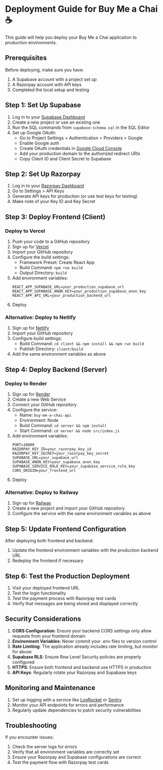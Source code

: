 # Deployment Guide for Buy Me a Chai ☕

This guide will help you deploy your Buy Me a Chai application to production environments.

## Prerequisites

Before deploying, make sure you have:

1. A Supabase account with a project set up
2. A Razorpay account with API keys
3. Completed the local setup and testing

## Step 1: Set Up Supabase

1. Log in to your [Supabase Dashboard](https://app.supabase.com/)
2. Create a new project or use an existing one
3. Run the SQL commands from `supabase-schema.sql` in the SQL Editor
4. Set up Google OAuth:
   - Go to Project Settings > Authentication > Providers > Google
   - Enable Google auth
   - Create OAuth credentials in [Google Cloud Console](https://console.cloud.google.com/)
   - Add your production domain to the authorized redirect URIs
   - Copy Client ID and Client Secret to Supabase

## Step 2: Set Up Razorpay

1. Log in to your [Razorpay Dashboard](https://dashboard.razorpay.com/)
2. Go to Settings > API Keys
3. Generate API keys for production (or use test keys for testing)
4. Make note of your Key ID and Key Secret

## Step 3: Deploy Frontend (Client)

### Deploy to Vercel

1. Push your code to a GitHub repository
2. Sign up for [Vercel](https://vercel.com/)
3. Import your GitHub repository
4. Configure the build settings:
   - Framework Preset: Create React App
   - Build Command: `npm run build`
   - Output Directory: `build`
5. Add environment variables:
   ```
   REACT_APP_SUPABASE_URL=your_production_supabase_url
   REACT_APP_SUPABASE_ANON_KEY=your_production_supabase_anon_key
   REACT_APP_API_URL=your_production_backend_url
   ```
6. Deploy

### Alternative: Deploy to Netlify

1. Sign up for [Netlify](https://www.netlify.com/)
2. Import your GitHub repository
3. Configure build settings:
   - Build Command: `cd client && npm install && npm run build`
   - Publish Directory: `client/build`
4. Add the same environment variables as above

## Step 4: Deploy Backend (Server)

### Deploy to Render

1. Sign up for [Render](https://render.com/)
2. Create a new Web Service
3. Connect your GitHub repository
4. Configure the service:
   - Name: `buy-me-a-chai-api`
   - Environment: Node
   - Build Command: `cd server && npm install`
   - Start Command: `cd server && node src/index.js`
5. Add environment variables:
   ```
   PORT=10000
   RAZORPAY_KEY_ID=your_razorpay_key_id
   RAZORPAY_KEY_SECRET=your_razorpay_key_secret
   SUPABASE_URL=your_supabase_url
   SUPABASE_ANON_KEY=your_supabase_anon_key
   SUPABASE_SERVICE_ROLE_KEY=your_supabase_service_role_key
   CORS_ORIGIN=your_frontend_url
   ```
6. Deploy

### Alternative: Deploy to Railway

1. Sign up for [Railway](https://railway.app/)
2. Create a new project and import your GitHub repository
3. Configure the service with the same environment variables as above

## Step 5: Update Frontend Configuration

After deploying both frontend and backend:

1. Update the frontend environment variables with the production backend URL
2. Redeploy the frontend if necessary

## Step 6: Test the Production Deployment

1. Visit your deployed frontend URL
2. Test the login functionality
3. Test the payment process with Razorpay test cards
4. Verify that messages are being stored and displayed correctly

## Security Considerations

1. **CORS Configuration**: Ensure your backend CORS settings only allow requests from your frontend domain
2. **Environment Variables**: Never commit your .env files to version control
3. **Rate Limiting**: The application already includes rate limiting, but monitor for abuse
4. **Supabase RLS**: Ensure Row Level Security policies are properly configured
5. **HTTPS**: Ensure both frontend and backend use HTTPS in production
6. **API Keys**: Regularly rotate your Razorpay and Supabase keys

## Monitoring and Maintenance

1. Set up logging with a service like [LogRocket](https://logrocket.com/) or [Sentry](https://sentry.io/)
2. Monitor your API endpoints for errors and performance
3. Regularly update dependencies to patch security vulnerabilities

## Troubleshooting

If you encounter issues:

1. Check the server logs for errors
2. Verify that all environment variables are correctly set
3. Ensure your Razorpay and Supabase configurations are correct
4. Test the payment flow with Razorpay test cards
